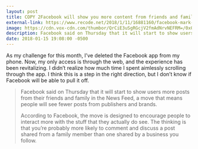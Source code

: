 ```yaml
---
layout: post
title: COPY 2Facebook will show you more content from friends and family
external-link: https://www.recode.net/2018/1/11/16881160/facebook-mark-zuckerberg-news-feed-algorithm-content-video-friends-family-media-publishers
image: https://cdn.vox-cdn.com/thumbor/QrCiE3uSgRGcjV2fmAdNrvNEFRM=/0x0:3000x2025/2420x1613/filters:focal(895x288:1375x768):format(webp)/cdn.vox-cdn.com/uploads/chorus_image/image/58297107/669889288.jpg.0.jpg
description: Facebook said on Thursday that it will start to show users more posts from their friends and family in the News Feed, a move that means people will see fewer posts from publishers and brands.
date: 2018-01-15 19:08:00 -0500
--- 
```

As my challenge for this month, I’ve deleted the Facebook app from my phone. Now, my only access is through the web, and the experience has been revitalizing. I didn’t realize how much time I spent aimlessly scrolling through the app. I think this is a step in the right direction, but I don’t know if Facebook will be able to pull it off.
> Facebook said on Thursday that it will start to show users more posts from their friends and family in the News Feed, a move that means people will see fewer posts from publishers and brands.
> 
> According to Facebook, the move is designed to encourage people to interact more with the stuff that they actually do see. The thinking is that you’re probably more likely to comment and discuss a post shared from a family member than one shared by a business you follow.


